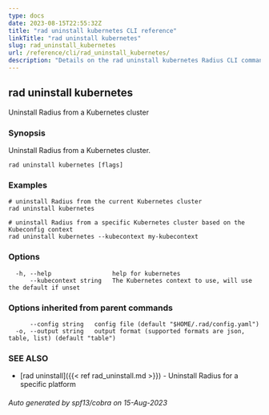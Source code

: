 ```yaml
---
type: docs
date: 2023-08-15T22:55:32Z
title: "rad uninstall kubernetes CLI reference"
linkTitle: "rad uninstall kubernetes"
slug: rad_uninstall_kubernetes
url: /reference/cli/rad_uninstall_kubernetes/
description: "Details on the rad uninstall kubernetes Radius CLI command"
---
```

## rad uninstall kubernetes

Uninstall Radius from a Kubernetes cluster

### Synopsis

Uninstall Radius from a Kubernetes cluster.

```
rad uninstall kubernetes [flags]
```

### Examples

```
# uninstall Radius from the current Kubernetes cluster
rad uninstall kubernetes

# uninstall Radius from a specific Kubernetes cluster based on the Kubeconfig context
rad uninstall kubernetes --kubecontext my-kubecontext
```

### Options

```
  -h, --help                 help for kubernetes
      --kubecontext string   The Kubernetes context to use, will use the default if unset
```

### Options inherited from parent commands

```
      --config string   config file (default "$HOME/.rad/config.yaml")
  -o, --output string   output format (supported formats are json, table, list) (default "table")
```

### SEE ALSO

* [rad uninstall]({{< ref rad_uninstall.md >}})	 - Uninstall Radius for a specific platform

###### Auto generated by spf13/cobra on 15-Aug-2023

